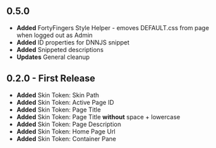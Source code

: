 
## 0.5.0
* **Added** FortyFingers Style Helper - emoves DEFAULT.css from page when logged out as Admin
* **Added** ID properties for DNNJS snippet
* **Added** Snippeted descriptions
* **Updates** General cleanup

## 0.2.0 - First Release

* **Added** Skin Token: Skin Path
* **Added** Skin Token: Active Page ID
* **Added** Skin Token: Page Title
* **Added** Skin Token: Page Title **without** space + lowercase
* **Added** Skin Token: Page Description
* **Added** Skin Token: Home Page Url
* **Added** Skin Token: Container Pane

